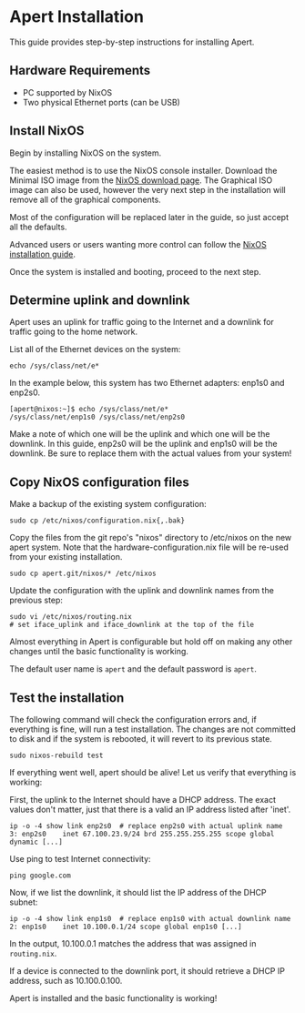 # Apert Installation

This guide provides step-by-step instructions for installing Apert.

## Hardware Requirements

* PC supported by NixOS
* Two physical Ethernet ports (can be USB)

## Install NixOS

Begin by installing NixOS on the system.

The easiest method is to use the NixOS console installer. Download the Minimal
ISO image from the [NixOS download page](https://nixos.org/download.html). The
Graphical ISO image can also be used, however the very next step in the
installation will remove all of the graphical components.

Most of the configuration will be replaced later in the guide, so just accept
all the defaults.

Advanced users or users wanting more control can follow the [NixOS installation
guide](https://nixos.org/manual/nixos/stable/index.html#ch-installation).

Once the system is installed and booting, proceed to the next step.


## Determine uplink and downlink

Apert uses an uplink for traffic going to the Internet and a downlink for
traffic going to the home network.

List all of the Ethernet devices on the system:

    echo /sys/class/net/e*

In the example below, this system has two Ethernet adapters: enp1s0 and enp2s0.

    [apert@nixos:~]$ echo /sys/class/net/e*
    /sys/class/net/enp1s0 /sys/class/net/enp2s0

Make a note of which one will be the uplink and which one will be the downlink.
In this guide, enp2s0 will be the uplink and enp1s0 will be the downlink. Be
sure to replace them with the actual values from your system!


## Copy NixOS configuration files

Make a backup of the existing system configuration:

    sudo cp /etc/nixos/configuration.nix{,.bak}

Copy the files from the git repo's "nixos" directory to /etc/nixos on the new
apert system. Note that the hardware-configuration.nix file will be re-used
from your existing installation.

    sudo cp apert.git/nixos/* /etc/nixos

Update the configuration with the uplink and downlink names from the previous
step:

    sudo vi /etc/nixos/routing.nix
    # set iface_uplink and iface_downlink at the top of the file

Almost everything in Apert is configurable but hold off on making any other
changes until the basic functionality is working.

The default user name is `apert` and the default password is `apert`.


## Test the installation

The following command will check the configuration errors and, if everything is
fine, will run a test installation. The changes are not committed to disk and
if the system is rebooted, it will revert to its previous state.

    sudo nixos-rebuild test

If everything went well, apert should be alive! Let us verify that everything is working:

First, the uplink to the Internet should have a DHCP address. The exact values
don't matter, just that there is a valid an IP address listed after 'inet'.

    ip -o -4 show link enp2s0  # replace enp2s0 with actual uplink name
    3: enp2s0    inet 67.100.23.9/24 brd 255.255.255.255 scope global dynamic [...]

Use ping to test Internet connectivity:

    ping google.com

Now, if we list the downlink, it should list the IP address of the DHCP subnet:

    ip -o -4 show link enp1s0  # replace enp1s0 with actual downlink name
    2: enp1s0    inet 10.100.0.1/24 scope global enp1s0 [...]

In the output, 10.100.0.1 matches the address that was assigned in `routing.nix`.

If a device is connected to the downlink port, it should retrieve a DHCP IP
address, such as 10.100.0.100.

Apert is installed and the basic functionality is working!
